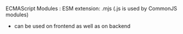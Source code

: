 ECMAScript Modules : ESM
extension: .mjs (.js is used by CommonJS modules)
- can be used on frontend as well as on backend